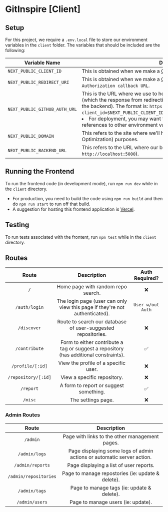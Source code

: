 # GitInspire [Client]

## Setup

For this project, we require a `.env.local` file to store our environment variables in the `client` folder. The variables that should be included are the following:

| Variable Name                 | Description                                                                                                                                                                                                                                                                                                                                                                                                                    |
| ----------------------------- | ------------------------------------------------------------------------------------------------------------------------------------------------------------------------------------------------------------------------------------------------------------------------------------------------------------------------------------------------------------------------------------------------------------------------------ |
| `NEXT_PUBLIC_CLIENT_ID`       | This is obtained when we make a [GitHub OAuth App](https://github.com/settings/developers).                                                                                                                                                                                                                                                                                                                                    |
| `NEXT_PUBLIC_REDIRECT_URI`    | This is obtained when we make a [GitHub OAuth App](https://github.com/settings/developers) - this is the value for `Authorization callback URL`.                                                                                                                                                                                                                                                                               |
| `NEXT_PUBLIC_GITHUB_AUTH_URL` | This is the URL where we use to help authorize our user through GitHub (which the response from redirecting back to our application will be sent to the backend). The format is: `https://github.com/login/oauth/authorize?client_id=$NEXT_PUBLIC_CLIENT_ID&redirect_uri=$NEXT_PUBLIC_REDIRECT_URI`. <li>For deployment, you may want to hard-code the values instead of using references to other environment variables.</li> |
| `NEXT_PUBLIC_DOMAIN`          | This refers to the site where we'll host the frontend for SEO (Search Engine Optimization) purposes.                                                                                                                                                                                                                                                                                                                           |
| `NEXT_PUBLIC_BACKEND_URL`     | This refers to the URL where our backend is located (ie: `http://localhost:5000`).                                                                                                                                                                                                                                                                                                                                             |

## Running the Frontend

To run the frontend code (in development mode), run `npm run dev` while in the `client` directory.

- For production, you need to build the code using `npm run build` and then do `npm run start` to run off that build.
- A suggestion for hosting this frontend application is [Vercel](https://vercel.com/).

## Testing

To run tests associated with the frontent, run `npm test` while in the `client` directory.

## Routes

|        Route        |                                      Description                                      |   Auth Required?   |
| :-----------------: | :-----------------------------------------------------------------------------------: | :----------------: |
|         `/`         |                          Home page with random repo search.                           |        :x:         |
|    `/auth/login`    |      The login page (user can only view this page if they're not authenticated).      | `User w/out Auth`  |
|     `/discover`     |             Route to search our database of user-suggested repositories.              |        :x:         |
|    `/contribute`    | Form to either contribute a tag or suggest a repository (has additional constraints). | :white_check_mark: |
|  `/profile/[:id]`   |                         View the profile of a specific user.                          |        :x:         |
| `/repository/[:id]` |                              View a specific repository.                              |        :x:         |
|      `/report`      |                        A form to report or suggest something.                         | :white_check_mark: |
|       `/misc`       |                                  The settings page.                                   |        :x:         |

### Admin Routes

|         Route         |                              Description                               |
| :-------------------: | :--------------------------------------------------------------------: |
|       `/admin`        |             Page with links to the other management pages.             |
|     `/admin/logs`     | Page displaying some logs of admin actions or automatic server action. |
|   `/admin/reports`    |                Page displaying a list of user reports.                 |
| `/admin/repositories` |           Page to manage repostories (ie: update & delete).            |
|     `/admin/tags`     |               Page to manage tags (ie: update & delete).               |
|    `/admin/users`     |                   Page to manage users (ie: update).                   |
